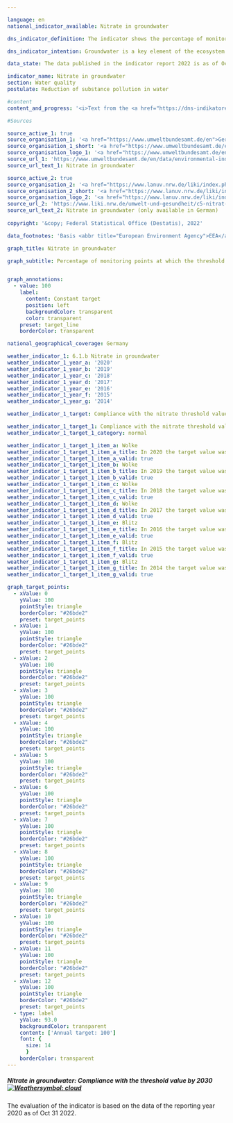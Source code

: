 ```yaml
---

language: en    
national_indicator_available: Nitrate in groundwater    

dns_indicator_definition: The indicator shows the percentage of monitoring sites at which the annual average concentration of nitrate in groundwater does not exceed the threshold of 50&nbsp;milligrams per litre.    

dns_indicator_intention: Groundwater is a key element of the ecosystem. It is part of the water cycle and performs important ecological functions. Groundwater is also Germany’s most important drinking water resource. However, elevated nitrate content impairs the ecology of bodies of water. The threshold of 50&nbsp;<abbr title="Miligrams per litre">mg/l</abbr> of nitrate in groundwater specified in the Ground Water Ordinance and in the Surface Waters Ordinance are therefore to be observed at all monitoring sites by 2030.    

data_state: The data published in the indicator report 2022 is as of Oct 31 2022. The data shown on this platform is updated regularly, so that more current data may be available online than published in the <a href="https://dns-indikatoren.de/assets/publications/reports/en/2022.pdf">indicator report 2022</a>.    

indicator_name: Nitrate in groundwater    
section: Water quality    
postulate: Reduction of substance pollution in water    

#content     
content_and_progress: '<i>Text from the <a href="https://dns-indikatoren.de/assets/publications/reports/en/2021.pdf">Indicator Report 2021&nbsp;</a></i><br><br>The nitrate content in groundwater is collected by the Länder for the purpose of reporting on the status of groundwater in Germany to the European Environment Agency (<abbr title="European Environment Agency">EEA</abbr>). The monitoring sites used for this purpose together form the so-called <abbr title="European Environment Agency">EEA</abbr> monitoring network. The <abbr title="European Environment Agency">EEA</abbr> monitoring network comprises a total of 1214&nbsp;monitoring sites and provides a representative picture of Germany. The data are compiled by the Federal Environment Agency from information provided by the German Working Group on Water Issues of the Länder and the Federal Government (<abbr title="German Working Group on Water Issues of the Länder and the Federal Government">LAWA</abbr>).<br><br>Like the indicator of phosphorus content in flowing waters, the nitrate indicator does not reveal how far above or below the threshold the readings have been. The indicator merely records how many of all the monitoring sites complied with the prescribed threshold. The nitrate load may have fallen sharply at some monitoring sites. Nevertheless, if the concentration remains above the maximum of 50&nbsp;<abbr title="Miligrams per litre">mg/l</abbr>, the reduction will not be reflected in the indicator.<br><br>The same applies to nitrate loads that have increased but are still below the threshold. The interpretation must also take into account that measures to reduce nitrate pollution may have a delayed effect, since the period of infiltration from the surface to the groundwater can take several years.<br><br>The naturally occurring level of nitrate lies between 0&nbsp;and 10&nbsp;<abbr title="Miligrams per litre">mg/l</abbr>. Concentrations between 10&nbsp;and 25&nbsp;<abbr title="Miligrams per litre">mg/l</abbr> indicate minor to medium loads. Concentrations between 25&nbsp;and 50&nbsp;milligrams per liter indicate severe groundwater contamination. Figures above the threshold of 50&nbsp;<abbr title="Miligrams per litre">mg/l</abbr> which is set in the Ground Water Ordinance and which also underlies this indicator mean that the groundwater has a poor chemical status and cannot be used as drinking water without treatment.<br><br>In 2018&nbsp;the target of less than 50&nbsp;<abbr title="Miligrams">mg</abbr> of nitrate per litre was met at 82.7&nbsp;of all monitoring sites. Since 2008, the percentage of monitoring sites at which this target is met has remained virtually unchanged. This means that the goal of recording concentrations below the threshold at all monitoring sites has not been achieved and that the indicator value is not recognisably moving in that direction. Conversely, in 2018&nbsp;the nitrate threshold of 50&nbsp;<abbr title="Miligrams per litre">mg/l</abbr> was exceeded at 17.3% of the groundwater monitoring sites in the <abbr title="European Environment Agency">EEA</abbr> monitoring network. Consequently, the groundwater at these locations cannot be used for drinking-water supplies without treatment. At 17.3% of the monitoring sites the nitrate value lay between 25&nbsp;and 50&nbsp;<abbr title="Miligrams per litre">mg/l</abbr>, which still indicates an elevated degree of pollution. This percentage rate also remained virtually unchanged over the years.<br><br>The pollution of groundwater with nitrate is caused primarily by the leaching of nitrate from various nitrogen fertilisers. Besides farmyard manures such as liquid manure and slurry, these also include the mineral fertilisers that are used in intensive crop-farming. The last few years have also seen an increase in the use of digestate, which occurs as a by-product of biogas power plants, as an agricultural fertiliser. All of these things can contribute to higher nitrate values in groundwater if fertilisation is not matched to specific crop requirements. Accordingly, the development of indicator 2.1.a – Nitrogen surplus in agriculture – influences the nitrate load in groundwater.<br><br>In order to measure the actual influence of agricultural activity on the nitrate load of waters, there is a separate system of nitrate reporting to the <abbr title="European Union">EU</abbr>. For this report, the monitoring sites for waters in predominantly agricultural catchment areas are selected from the <abbr title="European Environment Agency">EEA</abbr> site network. The nitrate load in that specific part of the monitoring network is therefore above the average for indicator 6.1.b.'    

#Sources    

source_active_1: true
source_organisation_1: '<a href="https://www.umweltbundesamt.de/en">German Environment Agency</a>'
source_organisation_1_short: '<a href="https://www.umweltbundesamt.de/en">German Environment Agency</a>'
source_organisation_logo_1: '<a href="https://www.umweltbundesamt.de/en"><img src="https://dnsUpgradeEnvironment.github.io/dns-indicators/public/OrgImgEn/uba.png" alt="German Environment Agency" title=" Click here to visit the homepage of the organizationGerman Environment Agency" style="height:60px; width:148px; border: transparent"/></a>'
source_url_1: 'https://www.umweltbundesamt.de/en/data/environmental-indicators/indicator-nitrate-in-groundwater'
source_url_text_1: Nitrate in groundwater

source_active_2: true
source_organisation_2: '<a href="https://www.lanuv.nrw.de/liki/index.php">Länderinitiative Kernindikatoren</a>'
source_organisation_2_short: '<a href="https://www.lanuv.nrw.de/liki/index.php">Länderinitiative Kernindikatoren</a>'
source_organisation_logo_2: '<a href="https://www.lanuv.nrw.de/liki/index.php"><img src="https://dnsUpgradeEnvironment.github.io/dns-indicators/public/OrgImgEn/liki.png" alt="Länderinitiative Kernindikatoren" title=" Click here to visit the homepage of the organizationLänderinitiative Kernindikatoren" style="height:60px; width:148px; border: transparent"/></a>'
source_url_2: 'https://www.liki.nrw.de/umwelt-und-gesundheit/c5-nitrat-im-grundwasser'
source_url_text_2: Nitrate in groundwater (only available in German)
    
copyright: '&copy; Federal Statistical Office (Destatis), 2022'    

data_footnotes: 'Basis <abbr title="European Environment Agency">EEA</abbr> monitoring network: the threshold is an annual average of 50&nbsp;<abbr title="Miligrams">mg</abbr> nitrate per litre of groundwater.<br>• No data for the city states of Berlin, Bremen and Hamburg, as there are too few measuring points.'    

graph_title: Nitrate in groundwater    

graph_subtitle: Percentage of monitoring points at which the threshold is not exceeded    


graph_annotations:
  - value: 100
    label:
      content: Constant target
      position: left
      backgroundColor: transparent
      color: transparent
    preset: target_line
    borderColor: transparent        

national_geographical_coverage: Germany    

weather_indicator_1: 6.1.b Nitrate in groundwater
weather_indicator_1_year_a: '2020'
weather_indicator_1_year_b: '2019'
weather_indicator_1_year_c: '2018'
weather_indicator_1_year_d: '2017'
weather_indicator_1_year_e: '2016'
weather_indicator_1_year_f: '2015'
weather_indicator_1_year_g: '2014'

weather_indicator_1_target: Compliance with the nitrate threshold value of 50&nbsp;<abbr title="Miligrams per litre">mg/l</abbr> at all monitoring points by 2030

weather_indicator_1_target_1: Compliance with the nitrate threshold value of 50&nbsp;<abbr title="Miligrams per litre">mg/l</abbr> at all monitoring points by 2030
weather_indicator_1_target_1_category: normal

weather_indicator_1_target_1_item_a: Wolke
weather_indicator_1_target_1_item_a_title: In 2020 the target value was not reached, but the average development pointed in the desired direction.
weather_indicator_1_target_1_item_a_valid: true
weather_indicator_1_target_1_item_b: Wolke
weather_indicator_1_target_1_item_b_title: In 2019 the target value was not reached, but the average development pointed in the desired direction.
weather_indicator_1_target_1_item_b_valid: true
weather_indicator_1_target_1_item_c: Wolke
weather_indicator_1_target_1_item_c_title: In 2018 the target value was not reached, but the average development pointed in the desired direction.
weather_indicator_1_target_1_item_c_valid: true
weather_indicator_1_target_1_item_d: Wolke
weather_indicator_1_target_1_item_d_title: In 2017 the target value was not reached, but the average development pointed in the desired direction.
weather_indicator_1_target_1_item_d_valid: true
weather_indicator_1_target_1_item_e: Blitz
weather_indicator_1_target_1_item_e_title: In 2016 the target value was missed and the indicator had not moved towards the target on average over the previous changes.
weather_indicator_1_target_1_item_e_valid: true
weather_indicator_1_target_1_item_f: Blitz
weather_indicator_1_target_1_item_f_title: In 2015 the target value was missed and the indicator had not moved towards the target on average over the previous changes.
weather_indicator_1_target_1_item_f_valid: true
weather_indicator_1_target_1_item_g: Blitz
weather_indicator_1_target_1_item_g_title: In 2014 the target value was missed and the indicator had not moved towards the target on average over the previous changes.
weather_indicator_1_target_1_item_g_valid: true    

graph_target_points:
  - xValue: 0
    yValue: 100
    pointStyle: triangle
    borderColor: "#26bde2"
    preset: target_points
  - xValue: 1
    yValue: 100
    pointStyle: triangle
    borderColor: "#26bde2"
    preset: target_points
  - xValue: 2
    yValue: 100
    pointStyle: triangle
    borderColor: "#26bde2"
    preset: target_points
  - xValue: 3
    yValue: 100
    pointStyle: triangle
    borderColor: "#26bde2"
    preset: target_points
  - xValue: 4
    yValue: 100
    pointStyle: triangle
    borderColor: "#26bde2"
    preset: target_points
  - xValue: 5
    yValue: 100
    pointStyle: triangle
    borderColor: "#26bde2"
    preset: target_points
  - xValue: 6
    yValue: 100
    pointStyle: triangle
    borderColor: "#26bde2"
    preset: target_points
  - xValue: 7
    yValue: 100
    pointStyle: triangle
    borderColor: "#26bde2"
    preset: target_points
  - xValue: 8
    yValue: 100
    pointStyle: triangle
    borderColor: "#26bde2"
    preset: target_points
  - xValue: 9
    yValue: 100
    pointStyle: triangle
    borderColor: "#26bde2"
    preset: target_points
  - xValue: 10
    yValue: 100
    pointStyle: triangle
    borderColor: "#26bde2"
    preset: target_points
  - xValue: 11
    yValue: 100
    pointStyle: triangle
    borderColor: "#26bde2"
    preset: target_points
  - xValue: 12
    yValue: 100
    pointStyle: triangle
    borderColor: "#26bde2"
    preset: target_points
  - type: label
    yValue: 93.0
    backgroundColor: transparent
    content: ['Annual target: 100']
    font: {
      size: 14
      }
    borderColor: transparent    
---
```



<div>
  <div class="my-header">
    <h5>Nitrate in groundwater: Compliance with the threshold value by 2030
      <a href="https://dnsUpgradeEnvironment.github.io/dns-indicators/en/status"><img src="https://g205sdgs.github.io/sdg-indicators/public/Wettersymbole/Wolke.png" title="In 2020 (Data as of Sep 30 2022) the target value was not reached, but the average development pointed in the desired direction." alt="Weathersymbol: cloud"/>
      </a>
    </h5>
  </div>
</div>
<div class="my-header-note">The evaluation of the indicator is based on the data of the reporting year 2020 as of Oct 31 2022.
</div>